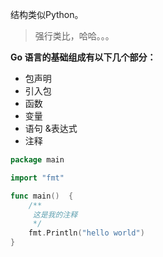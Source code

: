 结构类似Python。

> 强行类比，哈哈。。。

**Go 语言的基础组成有以下几个部分：**

* 包声明
* 引入包
* 函数
* 变量
* 语句 &表达式
* 注释

```go
package main

import "fmt"

func main()  {
    /**
     这是我的注释
     */
    fmt.Println("hello world")
}
```



